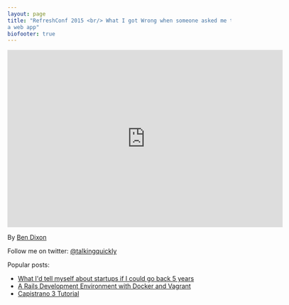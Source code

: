 ```yaml
---
layout: page
title: "RefreshConf 2015 <br/> What I got Wrong when someone asked me to deploy
a web app"
biofooter: true
---
```


<iframe width="620" height="400" src="https://www.youtube.com/embed/umVGZVgHHIU" frameborder="0" allowfullscreen></iframe>

By [Ben Dixon](/about.html)

Follow me on twitter: [@talkingquickly](http://www.twitter.com/talkingquickly)

Popular posts:

* [What I'd tell myself about startups if I could go back 5 years](/2015/04/what-id-tell-myself-about-startups/)
* [A Rails Development Environment with Docker and Vagrant](/2014/06/rails-development-environment-with-vagrant-and-docker/)
* [Capistrano 3 Tutorial](/2014/01/deploying-rails-apps-to-a-vps-with-capistrano-v3/)

